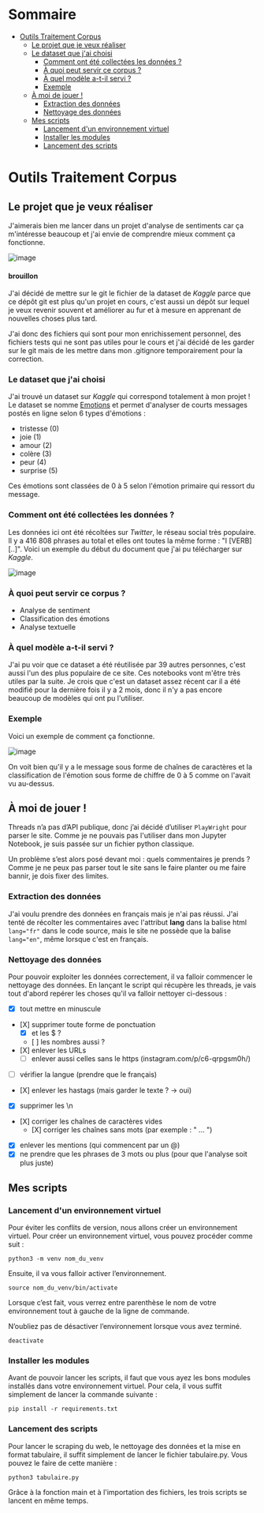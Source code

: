 # Sommaire
* [Outils Traitement Corpus](#outils-traitement-corpus)
  + [Le projet que je veux réaliser](#le-projet-que-je-veux-réaliser)
  + [Le dataset que j'ai choisi](#le-dataset-que-jai-choisi)
    - [Comment ont été collectées les données ?](#comment-ont-été-collectées-les-données)
    - [À quoi peut servir ce corpus ?](#à-quoi-peut-servir-ce-corpus)
    - [À quel modèle a-t-il servi ?](#à-quel-modèle-a-t-il-servi)
    - [Exemple](#exemple)
  + [À moi de jouer !](#à-moi-de-jouer)
    - [Extraction des données](#extraction-des-données)
    - [Nettoyage des données](#nettoyage-des-données)
  + [Mes scripts](#mes-scripts)
    - [Lancement d'un environnement virtuel](#lancement-dun-environnement-virtuel)
    - [Installer les modules](#installer-les-modules)
    - [Lancement des scripts](#lancement-des-scripts)

# Outils Traitement Corpus
## Le projet que je veux réaliser
J'aimerais bien me lancer dans un projet d'analyse de sentiments car ça m'intéresse beaucoup et j'ai envie de comprendre mieux comment ça fonctionne. 

![image](https://github.com/deboraptor/outils_traitement_corpus/assets/145542205/bc3a2483-1f69-4aad-8514-7444fda1e554)

#### brouillon
J'ai décidé de mettre sur le git le fichier de la dataset de _Kaggle_ parce que ce dépôt git est plus qu'un projet en cours, c'est aussi un dépôt sur lequel je veux revenir souvent et améliorer au fur et à mesure en apprenant de nouvelles choses plus tard. 

J'ai donc des fichiers qui sont pour mon enrichissement personnel, des fichiers tests qui ne sont pas utiles pour le cours et j'ai décidé de les garder sur le git mais de les mettre dans mon .gitignore temporairement pour la correction.

### Le dataset que j'ai choisi
J'ai trouvé un dataset sur _Kaggle_ qui correspond totalement à mon projet ! Le dataset se nomme <a href="https://www.kaggle.com/datasets/nelgiriyewithana/emotions">Emotions</a> et permet d'analyser de courts messages postés en ligne selon 6 types d'émotions :
* tristesse (0)
* joie (1)
* amour (2)
* colère (3)
* peur (4) 
* surprise (5)

Ces émotions sont classées de 0 à 5 selon l'émotion primaire qui ressort du message.

### Comment ont été collectées les données ?
Les données ici ont été récoltées sur _Twitter_, le réseau social très populaire. Il y a 416 808 phrases au total et elles ont toutes la même forme : "I [VERB] [..]". Voici un exemple du début du document que j'ai pu télécharger sur _Kaggle_.

![image](https://github.com/deboraptor/outils_traitement_corpus/assets/145542205/0e56f652-54ef-4524-9269-35a587ca3b01)

### À quoi peut servir ce corpus ?
* Analyse de sentiment
* Classification des émotions
* Analyse textuelle

### À quel modèle a-t-il servi ?
J'ai pu voir que ce dataset a été réutilisée par 39 autres personnes, c'est aussi l'un des plus populaire de ce site. Ces notebooks vont m'être très utiles par la suite. Je crois que c'est un dataset assez récent car il a été modifié pour la dernière fois il y a 2 mois, donc il n'y a pas encore beaucoup de modèles qui ont pu l'utiliser. 

### Exemple
Voici un exemple de comment ça fonctionne.

![image](https://github.com/deboraptor/outils_traitement_corpus/assets/145542205/e04facce-d28b-4522-b2fc-83380b759a57)

On voit bien qu'il y a le message sous forme de chaînes de caractères et la classification de l'émotion sous forme de chiffre de 0 à 5 comme on l'avait vu au-dessus. 

## À moi de jouer ! 
Threads n’a pas d’API publique, donc j’ai décidé d’utiliser `PlayWright` pour parser le site. Comme je ne pouvais pas l'utiliser dans mon Jupyter Notebook, je suis passée sur un fichier python classique. 

Un problème s’est alors posé devant moi : quels commentaires je prends ? Comme je ne peux pas parser tout le site sans le faire planter ou me faire bannir, je dois fixer des limites.

### Extraction des données
J'ai voulu prendre des données en français mais je n'ai pas réussi. J'ai tenté de
récolter les commentaires avec l'attribut **lang** dans la balise html `lang="fr"` dans le code source, mais le site ne possède que la balise `lang="en"`, même lorsque c'est en français. 

### Nettoyage des données
Pour pouvoir exploiter les données correctement, il va falloir commencer le nettoyage des données. En lançant le script qui récupère les threads, je vais tout d'abord repérer les choses qu'il va falloir nettoyer ci-dessous :
- [X] tout mettre en minuscule
- [X] supprimer toute forme de ponctuation
    + [X] et les $ ?
    + [ ] les nombres aussi ?
- [X] enlever les URLs
    + [ ] enlever aussi celles sans le https (instagram.com/p/c6-qrpgsm0h/)
- [ ] vérifier la langue (prendre que le français)
- [X] enlever les hastags (mais garder le texte ? -> oui)
- [X] supprimer les \n 
- [X] corriger les chaînes de caractères vides
    + [X] corriger les chaînes sans mots (par exemple : "    ...     ")
- [X] enlever les mentions (qui commencent par un @)
- [X] ne prendre que les phrases de 3 mots ou plus (pour que l'analyse soit plus juste)

## Mes scripts
### Lancement d'un environnement virtuel
Pour éviter les conflits de version, nous allons créer un environnement virtuel. 
Pour créer un environnement virtuel, vous pouvez procéder comme suit : 

```python3 -m venv nom_du_venv``` 

Ensuite, il va vous falloir activer l’environnement. 

```source nom_du_venv/bin/activate```

Lorsque c’est fait, vous verrez entre parenthèse le nom de votre environnement tout à
gauche de la ligne de commande. 

N’oubliez pas de désactiver l’environnement lorsque vous avez terminé. 

```deactivate```

### Installer les modules
Avant de pouvoir lancer les scripts, il faut que vous ayez les bons modules installés dans votre environnement virtuel. Pour cela, il vous suffit simplement de lancer la commande suivante :

```pip install -r requirements.txt```

### Lancement des scripts
Pour lancer le scraping du web, le nettoyage des données et la mise en format tabulaire, il suffit simplement de lancer le fichier tabulaire.py. Vous pouvez le faire de cette manière : 

```python3 tabulaire.py```

Grâce à la fonction main et à l'importation des fichiers, les trois scripts se lancent en même temps.
